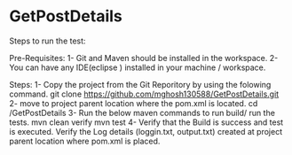 # GetPostDetails
Steps to run the test:

Pre-Requisites:
1- Git and Maven should be installed in the workspace.
2- You can have any IDE(eclipse ) installed in your machine / workspace.

Steps:
1- Copy the project from the Git Reporitory by using the folowing command.
git clone https://github.com/mghosh130588/GetPostDetails.git
2- move to project parent location where the pom.xml is located.
cd /GetPostDetails
3- Run the below maven commands to run build/ run the tests.
mvn clean verify
mvn test
4- Verify that the Build is success and test is executed. Verify the Log details (loggin.txt, output.txt) created at project parent location where pom.xml is placed.
